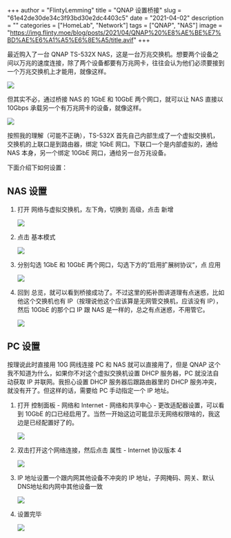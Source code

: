 +++
author = "FlintyLemming"
title = "QNAP 设置桥接"
slug = "61e42de30de34c3f93bd30e2dc4403c5"
date = "2021-04-02"
description = ""
categories = ["HomeLab", "Network"]
tags = ["QNAP", "NAS"]
image = "https://img.flinty.moe/blog/posts/2021/04/QNAP%20%E8%AE%BE%E7%BD%AE%E6%A1%A5%E6%8E%A5/title.avif"
+++

最近购入了一台 QNAP TS-532X NAS，这是一台万兆交换机。想要两个设备之间以万兆的速度连接，除了两个设备都要有万兆网卡，往往会认为他们必须要接到一个万兆交换机上才能用，就像这样。

![](https://img.flinty.moe/blog/posts/2021/04/QNAP%20%E8%AE%BE%E7%BD%AE%E6%A1%A5%E6%8E%A5/1.avif)

但其实不必，通过桥接 NAS 的 1GbE 和 10GbE 两个网口，就可以让 NAS 直接以 10Gbps 承载另一个有万兆网卡的设备，就像这样。

![](https://img.flinty.moe/blog/posts/2021/04/QNAP%20%E8%AE%BE%E7%BD%AE%E6%A1%A5%E6%8E%A5/2.avif)

按照我的理解（可能不正确），TS-532X 首先自己内部生成了一个虚拟交换机，交换机的上联口是到路由器，绑定 1GbE 网口。下联口一个是内部虚拟的，通给 NAS 本身，另一个绑定 10GbE 网口，通给另一台万兆设备。

下面介绍下如何设置：

## NAS 设置

1. 打开 网络与虚拟交换机，左下角，切换到 高级，点击 新增

    ![](https://img.flinty.moe/blog/posts/2021/04/QNAP%20%E8%AE%BE%E7%BD%AE%E6%A1%A5%E6%8E%A5/3.avif)

2. 点击 基本模式

    ![](https://img.flinty.moe/blog/posts/2021/04/QNAP%20%E8%AE%BE%E7%BD%AE%E6%A1%A5%E6%8E%A5/4.avif)

3. 分别勾选 1GbE 和 10GbE 两个网口，勾选下方的”启用扩展树协议“，点 应用

    ![](https://img.flinty.moe/blog/posts/2021/04/QNAP%20%E8%AE%BE%E7%BD%AE%E6%A1%A5%E6%8E%A5/5.avif)

4. 回到 总览，就可以看到桥接成功了。不过这里的拓补图讲道理有点迷惑，比如他这个交换机也有 IP（按理说他这个应该算是无网管交换机，应该没有 IP），然后 10GbE 的那个口 IP 跟 NAS 是一样的，总之有点迷惑，不用管它。

    ![](https://img.flinty.moe/blog/posts/2021/04/QNAP%20%E8%AE%BE%E7%BD%AE%E6%A1%A5%E6%8E%A5/6.avif)

## PC 设置

按理说此时直接用 10G 网线连接 PC 和 NAS 就可以直接用了，但是 QNAP 这个我不知道为什么，如果你不对这个虚拟交换机设置 DHCP 服务器，PC 就没法自动获取 IP 并联网。我担心设置 DHCP 服务器后跟路由器里的 DHCP 服务冲突，就没有开了。但这样的话，需要给 PC 手动指定一个 IP 地址。

1. 打开 控制面板 - 网络和 Internet - 网络和共享中心 - 更改适配器设置，可以看到 10GbE 的口已经启用了。当然一开始这边可能显示无网络权限啥的，我这边是已经配置好了的。

    ![](https://img.flinty.moe/blog/posts/2021/04/QNAP%20%E8%AE%BE%E7%BD%AE%E6%A1%A5%E6%8E%A5/7.avif)

2. 双击打开这个网络连接，然后点击 属性 - Internet 协议版本 4

    ![](https://img.flinty.moe/blog/posts/2021/04/QNAP%20%E8%AE%BE%E7%BD%AE%E6%A1%A5%E6%8E%A5/8.avif)

3. IP 地址设置一个跟内网其他设备不冲突的 IP 地址，子网掩码、网关、默认DNS地址和内网中其他设备一致

    ![](https://img.flinty.moe/blog/posts/2021/04/QNAP%20%E8%AE%BE%E7%BD%AE%E6%A1%A5%E6%8E%A5/9.avif)

4. 设置完毕

    ![](https://img.flinty.moe/blog/posts/2021/04/QNAP%20%E8%AE%BE%E7%BD%AE%E6%A1%A5%E6%8E%A5/10.avif)